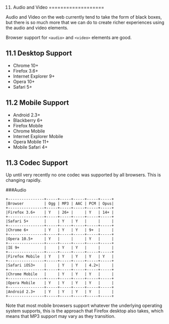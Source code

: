 11. Audio and Video
===================

Audio and Video on the web currently tend to take the form of black boxes, but there is so much more that we can do to create richer experiences using the audio and video elements.

Browser support for `<audio>` and `<video>` elements are good.

11.1 Desktop Support
--------------------

* Chrome 10+
* Firefox 3.6+
* Internet Explorer 9+
* Opera 10+
* Safari 5+

11.2 Mobile Support
-------------------

* Android 2.3+
* Blackberry 6+
* Firefox Mobile
* Chrome Mobile
* Internet Explorer Mobile
* Opera Mobile 11+
* Mobile Safari 4+

11.3 Codec Support
------------------

Up until very recently no one codec was supported by all browsers. This is changing rapidly.

###Audio

`````
+----------------+-----+-----+-----+-----+-----+
|Browser         | Ogg | MP3 | AAC | PCM | Opus|
+----------------+-----+-----+-----+-----+-----+
|Firefox 3.6+    | Y   | 26+ |     | Y   | 14+ |
+----------------+-----+-----+-----+-----+-----+
|Safari 5+       |     | Y   | Y   |     |     |
+----------------+-----+-----+-----+-----+-----+
|Chrome 6+       | Y   | Y   | Y   | 9+  |     |
+----------------+-----+-----+-----+-----+-----+
|Opera 10.5+     | Y   |     |     | Y   |     |
+----------------+-----+-----+-----+-----+-----+
|IE 9+           |     | Y   | Y   |     |     |
+----------------+-----+-----+-----+-----+-----+
|Firefox Mobile  | Y   | Y   | Y   | Y   | Y   |
+----------------+-----+-----+-----+-----+-----+
|Safari iOS3+    |     | Y   | Y   | 4.2+|     |
+----------------+-----+-----+-----+-----+-----+
|Chrome Mobile   |     | Y   | Y   | Y   |     |
+----------------+-----+-----+-----+-----+-----+
|Opera Mobile    | Y   | Y   | Y   | Y   |     |
+----------------+-----+-----+-----+-----+-----+
|Android 2.3+    | Y   | Y   | Y   | Y   |     |
+----------------+-----+-----+-----+-----+-----+

`````
Note that most mobile browsers support whatever the underlying operating system supports, this is the approach that Firefox desktop also takes, which means that MP3 support may vary as they transition.

